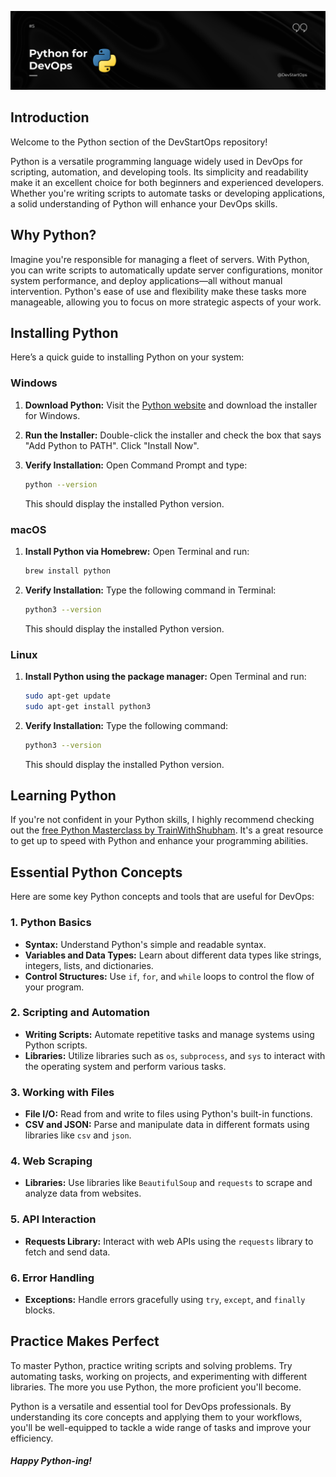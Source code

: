 ![Python for DevOps](header_1.png)

## Introduction

Welcome to the Python section of the DevStartOps repository!

Python is a versatile programming language widely used in DevOps for scripting, automation, and developing tools. Its simplicity and readability make it an excellent choice for both beginners and experienced developers. Whether you're writing scripts to automate tasks or developing applications, a solid understanding of Python will enhance your DevOps skills.

## Why Python?

Imagine you're responsible for managing a fleet of servers. With Python, you can write scripts to automatically update server configurations, monitor system performance, and deploy applications—all without manual intervention. Python's ease of use and flexibility make these tasks more manageable, allowing you to focus on more strategic aspects of your work.

## Installing Python

Here’s a quick guide to installing Python on your system:

### Windows

1. **Download Python:** Visit the [Python website](https://www.python.org/downloads/) and download the installer for Windows.
2. **Run the Installer:** Double-click the installer and check the box that says "Add Python to PATH". Click "Install Now".
3. **Verify Installation:** Open Command Prompt and type:

    ```bash
    python --version
    ```

    This should display the installed Python version.

### macOS

1. **Install Python via Homebrew:** Open Terminal and run:

    ```bash
    brew install python
    ```

2. **Verify Installation:** Type the following command in Terminal:

    ```bash
    python3 --version
    ```

    This should display the installed Python version.

### Linux

1. **Install Python using the package manager:** Open Terminal and run:

    ```bash
    sudo apt-get update
    sudo apt-get install python3
    ```

2. **Verify Installation:** Type the following command:

    ```bash
    python3 --version
    ```

    This should display the installed Python version.

## Learning Python

If you're not confident in your Python skills, I highly recommend checking out the [free Python Masterclass by TrainWithShubham](https://www.youtube.com/live/9ErAlY2Ifw0?si=dECtgI81CrlUItqB). It's a great resource to get up to speed with Python and enhance your programming abilities.

## Essential Python Concepts

Here are some key Python concepts and tools that are useful for DevOps:

### 1. Python Basics
- **Syntax:** Understand Python's simple and readable syntax.
- **Variables and Data Types:** Learn about different data types like strings, integers, lists, and dictionaries.
- **Control Structures:** Use `if`, `for`, and `while` loops to control the flow of your program.

### 2. Scripting and Automation
- **Writing Scripts:** Automate repetitive tasks and manage systems using Python scripts.
- **Libraries:** Utilize libraries such as `os`, `subprocess`, and `sys` to interact with the operating system and perform various tasks.

### 3. Working with Files
- **File I/O:** Read from and write to files using Python's built-in functions.
- **CSV and JSON:** Parse and manipulate data in different formats using libraries like `csv` and `json`.

### 4. Web Scraping
- **Libraries:** Use libraries like `BeautifulSoup` and `requests` to scrape and analyze data from websites.

### 5. API Interaction
- **Requests Library:** Interact with web APIs using the `requests` library to fetch and send data.

### 6. Error Handling
- **Exceptions:** Handle errors gracefully using `try`, `except`, and `finally` blocks.

## Practice Makes Perfect

To master Python, practice writing scripts and solving problems. Try automating tasks, working on projects, and experimenting with different libraries. The more you use Python, the more proficient you'll become.

Python is a versatile and essential tool for DevOps professionals. By understanding its core concepts and applying them to your workflows, you'll be well-equipped to tackle a wide range of tasks and improve your efficiency.

##### **Happy Python-ing!**
